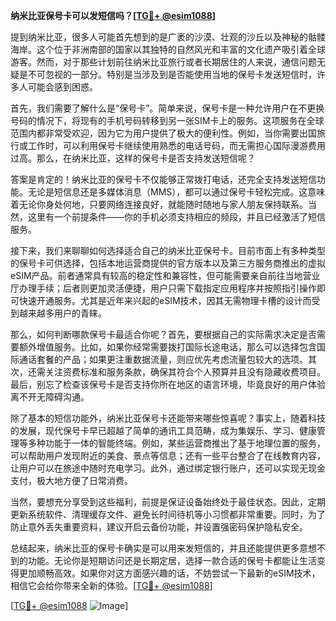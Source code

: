 **纳米比亚保号卡可以发短信吗？[[TG💪+ @esim1088](https://t.me/s/esim1088)]**

提到纳米比亚，很多人可能首先想到的是广袤的沙漠、壮观的沙丘以及神秘的骷髅海岸。这个位于非洲南部的国家以其独特的自然风光和丰富的文化遗产吸引着全球游客。然而，对于那些计划前往纳米比亚旅行或者长期居住的人来说，通信问题无疑是不可忽视的一部分。特别是当涉及到是否能使用当地的保号卡发送短信时，许多人可能会感到困惑。

首先，我们需要了解什么是“保号卡”。简单来说，保号卡是一种允许用户在不更换号码的情况下，将现有的手机号码转移到另一张SIM卡上的服务。这项服务在全球范围内都非常受欢迎，因为它为用户提供了极大的便利性。例如，当你需要出国旅行或工作时，可以利用保号卡继续使用熟悉的电话号码，而无需担心国际漫游费用过高。那么，在纳米比亚，这样的保号卡是否支持发送短信呢？

答案是肯定的！纳米比亚的保号卡不仅能够正常拨打电话，还完全支持发送短信功能。无论是短信息还是多媒体消息（MMS），都可以通过保号卡轻松完成。这意味着无论你身处何地，只要网络连接良好，就能随时随地与家人朋友保持联系。当然，这里有一个前提条件——你的手机必须支持相应的频段，并且已经激活了短信服务。

接下来，我们来聊聊如何选择适合自己的纳米比亚保号卡。目前市面上有多种类型的保号卡可供选择，包括本地运营商提供的官方版本以及第三方服务商推出的虚拟eSIM产品。前者通常具有较高的稳定性和兼容性，但可能需要亲自前往当地营业厅办理手续；后者则更加灵活便捷，用户只需下载指定应用程序并按照指引操作即可快速开通服务。尤其是近年来兴起的eSIM技术，因其无需物理卡槽的设计而受到越来越多用户的青睐。

那么，如何判断哪款保号卡最适合你呢？首先，要根据自己的实际需求决定是否需要额外增值服务。比如，如果你经常需要拨打国际长途电话，那么可以选择包含国际通话套餐的产品；如果更注重数据流量，则应优先考虑流量包较大的选项。其次，还需关注资费标准和服务条款，确保其符合个人预算并且没有隐藏收费项目。最后，别忘了检查该保号卡是否支持你所在地区的语言环境，毕竟良好的用户体验离不开无障碍沟通。

除了基本的短信功能外，纳米比亚保号卡还能带来哪些惊喜呢？事实上，随着科技的发展，现代保号卡早已超越了简单的通讯工具范畴，成为集娱乐、学习、健康管理等多种功能于一体的智能终端。例如，某些运营商推出了基于地理位置的服务，可以帮助用户发现附近的美食、景点等信息；还有一些平台整合了在线教育内容，让用户可以在旅途中随时充电学习。此外，通过绑定银行账户，还可以实现无现金支付，极大地方便了日常消费。

当然，要想充分享受到这些福利，前提是保证设备始终处于最佳状态。因此，定期更新系统软件、清理缓存文件、避免长时间待机等小习惯都非常重要。同时，为了防止意外丢失重要资料，建议开启云备份功能，并设置强密码保护隐私安全。

总结起来，纳米比亚的保号卡确实是可以用来发短信的，并且还能提供更多意想不到的功能。无论你是短期访问还是长期定居，选择一款合适的保号卡都能让生活变得更加顺畅高效。如果你对这方面感兴趣的话，不妨尝试一下最新的eSIM技术，相信它会给你带来全新的体验。[[TG💪+ @esim1088](https://t.me/s/esim1088)]

[[TG💪+ @esim1088](https://t.me/s/esim1088) ![Image](https://i.postimg.cc/4NQfJmqS/Snipaste-2025-05-13-00-14-12.png)]